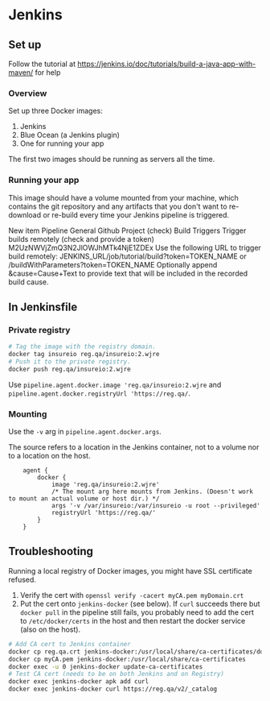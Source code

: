 # Jenkins

## Set up

Follow the tutorial at
https://jenkins.io/doc/tutorials/build-a-java-app-with-maven/
for help

### Overview

Set up three Docker images:

1. Jenkins
2. Blue Ocean (a Jenkins plugin)
3. One for running your app

The first two images should be running as servers all the time.

### Running your app

This image should have a volume mounted from your machine, which contains the git repository and any artifacts that you don't want to re-download or re-build every time your Jenkins pipeline is triggered.



New item
	Pipeline
		General
			Github Project (check)
		Build Triggers
			Trigger builds remotely (check and provide a token)
				M2UzNWVjZmQ3N2JlOWJhMTk4NjE1ZDEx
				Use the following URL to trigger build remotely: JENKINS_URL/job/tutorial/build?token=TOKEN_NAME or /buildWithParameters?token=TOKEN_NAME
				Optionally append &cause=Cause+Text to provide text that will be included in the recorded build cause.
				
## In Jenkinsfile

### Private registry

```bash
# Tag the image with the registry domain.
docker tag insureio reg.qa/insureio:2.wjre
# Push it to the private registry.
docker push reg.qa/insureio:2.wjre
```

Use `pipeline.agent.docker.image 'reg.qa/insureio:2.wjre` and `pipeline.agent.docker.registryUrl 'https://reg.qa/`.

### Mounting

Use the `-v` arg in `pipeline.agent.docker.args`.

The source refers to a location in the Jenkins container, not to a volume nor to a location on the host.

```
    agent {
        docker {
            image 'reg.qa/insureio:2.wjre'
            /* The mount arg here mounts from Jenkins. (Doesn't work to mount an actual volume or host dir.) */
            args '-v /var/insureio:/var/insureio -u root --privileged'
            registryUrl 'https://reg.qa/'
        }
    }
```
		
## Troubleshooting

Running a local registry of Docker images, you might have SSL certificate refused.

1. Verify the cert with `openssl verify -cacert myCA.pem myDomain.crt`
1. Put the cert onto `jenkins-docker` (see below). If `curl` succeeds there but `docker pull` in the pipeline still fails, you probably need to add the cert to `/etc/docker/certs` in the host and then restart the docker service (also on the host).

```bash
# Add CA cert to Jenkins container
docker cp reg.qa.crt jenkins-docker:/usr/local/share/ca-certificates/domain.crt
docker cp myCA.pem jenkins-docker:/usr/local/share/ca-certificates
docker exec -u 0 jenkins-docker update-ca-certificates
# Test CA cert (needs to be on both Jenkins and on Registry)
docker exec jenkins-docker apk add curl
docker exec jenkins-docker curl https://reg.qa/v2/_catalog
```

